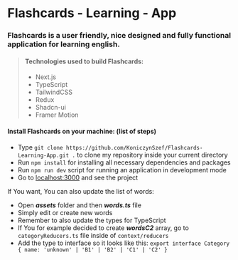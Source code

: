 # Flashcards - Learning - App
### Flashcards is a user friendly, nice designed and fully functional application for learning english. 

> #### Technologies used to build Flashcards:
> - Next.js
> - TypeScript
> - TailwindCSS
> - Redux
> - Shadcn-ui
> - Framer Motion

#### Install Flashcards on your machine: (list of steps)
- Type ``git clone https://github.com/KoniczynSzef/Flashcards-Learning-App.git .`` to clone my repository inside your current directory
- Run ``npm install`` for installing all necessary dependencies and packages
- Run ``npm run dev`` script for running an application in development mode
- Go to [localhost:3000](http://localhost:3000/) and see the project

If You want, You can also update the list of words:
- Open ***assets*** folder and then ***words.ts*** file
- Simply edit or create new words
- Remember to also update the types for TypeScript
- If You for example decided to create ___wordsC2___ array, go to ``categoryReducers.ts`` file inside of ``context/reducers``
- Add the type to interface so it looks like this: ``
export interface Category { name: 'unknown' | 'B1' | 'B2' | 'C1' | 'C2' }
``
 
